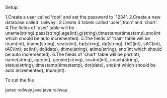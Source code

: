 Setup:

1.Create a user called 'root' and set the password to '1234'.
2.Create a new database called 'railway'.
3.Create 3 tabels called 'user','train' and 'chart'.
4.The fields of 'user' table will be uname(string),pass(string),age(int),g(string),timestamp(timestamp),sno(int which should be auto incremented).
5.The fields of 'train' table will be tnum(int), tname(string), seats(int), bp(string), dp(string), fAC(int), sAC(int), tAC(int), sc(int), doj(date), dtime(string), atime(string), sno(int which should be auto incremented).
6.The fields of 'chart' table will be pnr(int), name(string), age(int), gender(string), seatno(int), coach(string), status(string), timestamp(timestamp), dot(date), sno(int which should be auto incremented), tnum(int).

To run the file

javac railway.java
java railway.
